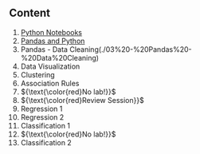## Content

1. [Python Notebooks](./01%20-%20Python%20Notebooks)
2. [Pandas and Python](./02%20-%20Pandas%20and%20Python)
3. Pandas - Data Cleaning(./03%20-%20Pandas%20-%20Data%20Cleaning)
4. Data Visualization
5. Clustering
6. Association Rules
7. ${\text{\color{red}No lab!}}$
8. ${\text{\color{red}Review Session}}$
9. Regression 1
10. Regression 2
11. Classification 1
12. ${\text{\color{red}No lab!}}$
13. Classification 2
